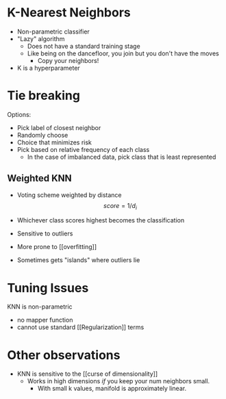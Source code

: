 # K-Nearest Neighbors
- Non-parametric classifier
- "Lazy" algorithm
	- Does not have a standard training stage
	- Like being on the dancefloor, you join but you don't have the moves
		- Copy your neighbors!
- K is a hyperparameter

# Tie breaking
Options:
- Pick label of closest neighbor
- Randomly choose
- Choice that minimizes risk
- Pick based on relative frequency of each class
	- In the case of imbalanced data, pick class that is least represented

## Weighted KNN
- Voting scheme weighted by distance
$$score=1/d_i$$
- Whichever class scores highest becomes the classification
- Sensitive to outliers
- More prone to [[overfitting]]

- Sometimes gets "islands" where outliers lie

# Tuning Issues
KNN is non-parametric
- no mapper function
- cannot use standard [[Regularization]] terms

# Other observations
- KNN is sensitive to the [[curse of dimensionality]]
	- Works in high dimensions *if* you keep your num neighbors small.
		- With small k values, manifold is approximately linear.
